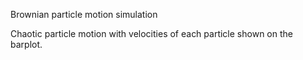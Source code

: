 Brownian particle motion simulation

Chaotic particle motion with velocities of each particle shown on the barplot. 
